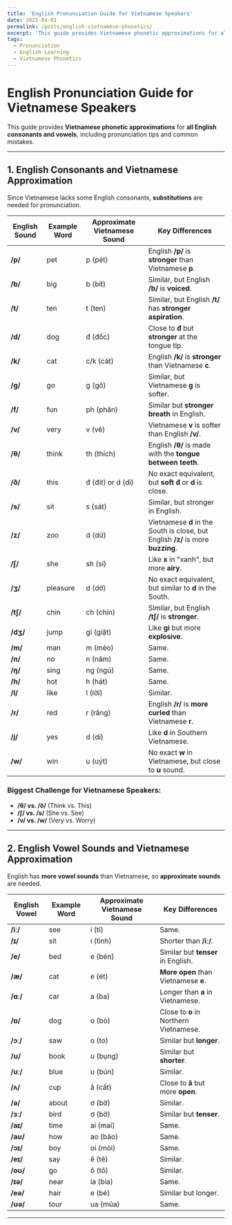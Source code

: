 ```yaml
---
title: 'English Pronunciation Guide for Vietnamese Speakers'
date: 2025-04-01
permalink: /posts/english-vietnamese-phonetics/
excerpt: 'This guide provides Vietnamese phonetic approximations for all English consonants and vowels, helping Vietnamese speakers master English pronunciation with practical tips and exercises.'
tags:
  - Pronunciation
  - English Learning
  - Vietnamese Phonetics
---
```


# English Pronunciation Guide for Vietnamese Speakers

This guide provides **Vietnamese phonetic approximations** for **all English consonants and vowels**, including pronunciation tips and common mistakes.

---

## 1. English Consonants and Vietnamese Approximation

Since Vietnamese lacks some English consonants, **substitutions** are needed for pronunciation.

| **English Sound** | **Example Word** | **Approximate Vietnamese Sound** | **Key Differences** |
|-------------------|-----------------|----------------------------------|---------------------|
| **/p/** | pet | p (pét) | English **/p/** is **stronger** than Vietnamese **p**. |
| **/b/** | big | b (bít) | Similar, but English **/b/** is **voiced**. |
| **/t/** | ten | t (ten) | Similar, but English **/t/** has **stronger aspiration**. |
| **/d/** | dog | đ (đốc) | Close to **đ** but **stronger** at the tongue tip. |
| **/k/** | cat | c/k (cát) | English **/k/** is **stronger** than Vietnamese **c**. |
| **/g/** | go | g (gô) | Similar, but Vietnamese **g** is softer. |
| **/f/** | fun | ph (phân) | Similar but **stronger breath** in English. |
| **/v/** | very | v (vê) | Vietnamese **v** is softer than English **/v/**. |
| **/θ/** | think | th (thích) | English **/θ/** is made with the **tongue between teeth**. |
| **/ð/** | this | đ (đít) or d (dì) | No exact equivalent, but **soft đ** or **d** is close. |
| **/s/** | sit | s (sát) | Similar, but stronger in English. |
| **/z/** | zoo | d (dừ) | Vietnamese **d** in the South is close, but English **/z/** is more **buzzing**. |
| **/ʃ/** | she | sh (si) | Like **x** in "xanh", but more **airy**. |
| **/ʒ/** | pleasure | d (dờ) | No exact equivalent, but similar to **d** in the South. |
| **/tʃ/** | chin | ch (chín) | Similar, but English **/tʃ/** is **stronger**. |
| **/dʒ/** | jump | gi (giật) | Like **gi** but more **explosive**. |
| **/m/** | man | m (mèo) | Same. |
| **/n/** | no | n (năm) | Same. |
| **/ŋ/** | sing | ng (ngủ) | Same. |
| **/h/** | hot | h (hát) | Same. |
| **/l/** | like | l (lời) | Similar. |
| **/r/** | red | r (răng) | English **/r/** is **more curled** than Vietnamese **r**. |
| **/j/** | yes | d (di) | Like **d** in Southern Vietnamese. |
| **/w/** | win | u (uýt) | No exact **w** in Vietnamese, but close to **u** sound. |

### Biggest Challenge for Vietnamese Speakers:
- **/θ/ vs. /ð/** (Think vs. This)
- **/ʃ/ vs. /s/** (She vs. See)
- **/v/ vs. /w/** (Very vs. Worry)

---

## 2. English Vowel Sounds and Vietnamese Approximation

English has **more vowel sounds** than Vietnamese, so **approximate sounds** are needed.

| **English Vowel** | **Example Word** | **Approximate Vietnamese Sound** | **Key Differences** |
|-------------------|-----------------|----------------------------------|---------------------|
| **/iː/** | see | i (tí) | Same. |
| **/ɪ/** | sit | i (tình) | Shorter than **/iː/**. |
| **/e/** | bed | e (bén) | Similar but **tenser** in English. |
| **/æ/** | cat | e (ét) | **More open** than Vietnamese **e**. |
| **/ɑː/** | car | a (ba) | Longer than **a** in Vietnamese. |
| **/ɒ/** | dog | o (bò) | Close to **o** in Northern Vietnamese. |
| **/ɔː/** | saw | o (to) | Similar but **longer**. |
| **/ʊ/** | book | u (bụng) | Similar but **shorter**. |
| **/uː/** | blue | u (bún) | Similar. |
| **/ʌ/** | cup | â (cất) | Close to **â** but more **open**. |
| **/ə/** | about | ơ (bờ) | Similar. |
| **/ɜː/** | bird | ơ (bờ) | Similar but **tenser**. |
| **/aɪ/** | time | ai (mai) | Same. |
| **/aʊ/** | how | ao (bão) | Same. |
| **/ɔɪ/** | boy | oi (mỏi) | Same. |
| **/eɪ/** | say | ê (tê) | Similar. |
| **/oʊ/** | go | ô (tô) | Similar. |
| **/ɪə/** | near | ia (bia) | Same. |
| **/eə/** | hair | e (bé) | Similar but longer. |
| **/ʊə/** | tour | ua (múa) | Same. |

---



